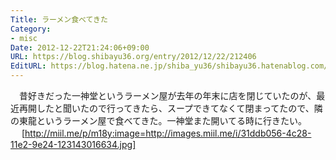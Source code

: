 ```yaml
---
Title: ラーメン食べてきた
Category:
- misc
Date: 2012-12-22T21:24:06+09:00
URL: https://blog.shibayu36.org/entry/2012/12/22/212406
EditURL: https://blog.hatena.ne.jp/shiba_yu36/shibayu36.hatenablog.com/atom/entry/12704830469096677000
---
```


　昔好きだった一神堂というラーメン屋が去年の年末に店を閉じていたのが、最近再開したと聞いたので行ってきたら、スープできてなくて閉まってたので、隣の東龍というラーメン屋で食べてきた。一神堂また開いてる時に行きたい。
　
[http://miil.me/p/m18y:image=http://images.miil.me/i/31ddb056-4c28-11e2-9e24-123143016634.jpg]
